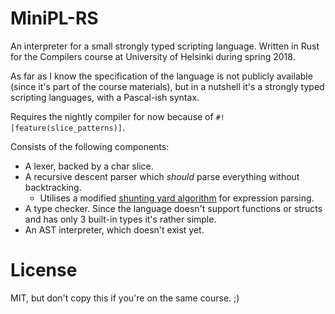 # MiniPL-RS

An interpreter for a small strongly typed scripting language. Written in Rust for the Compilers course at University of Helsinki during spring 2018.

As far as I know the specification of the language is not publicly available (since it's part of the course materials), but in a nutshell it's a strongly typed scripting languages, with a Pascal-ish syntax.

Requires the nightly compiler for now because of `#![feature(slice_patterns)]`.

Consists of the following components:
* A lexer, backed by a char slice.
* A recursive descent parser which _should_ parse everything without backtracking.
  * Utilises a modified [shunting yard algorithm](https://en.wikipedia.org/wiki/Shunting-yard_algorithm) for expression parsing.
* A type checker. Since the language doesn't support functions or structs and has only 3 built-in types it's rather simple.
* An AST interpreter, which doesn't exist yet.

# License

MIT, but don't copy this if you're on the same course. ;)
